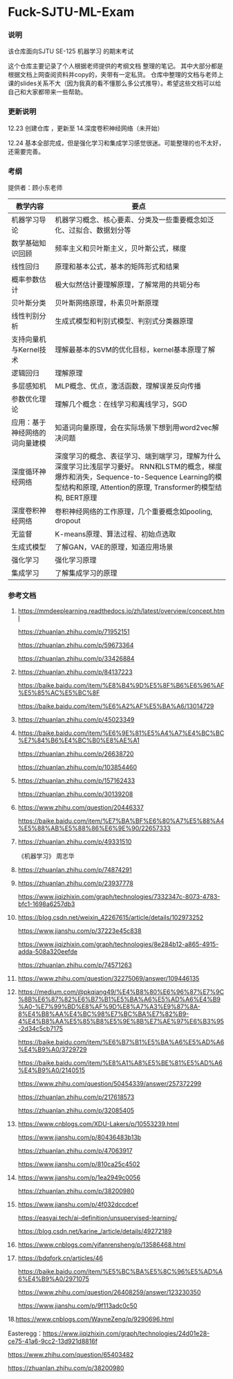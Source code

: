 # Fuck-SJTU-ML-Exam

### 说明

该仓库面向SJTU SE-125 机器学习  的期末考试

这个仓库主要记录了个人根据老师提供的考纲文档 整理的笔记。 其中大部分都是根据文档上网查阅资料并copy的，夹带有一定私货。 仓库中整理的文档与老师上课的slides关系不大（因为我真的看不懂那么多公式推导）。希望这些文档可以给自己和大家都带来一些帮助。

### 更新说明

12.23 创建仓库 ，更新至 14.深度卷积神经网络（未开始）

12.24 基本全部完成，但是强化学习和集成学习感觉很迷。可能整理的也不太好，还需要完善。

### 考纲

提供者：顾小东老师

| 教学内容                       | 要点                                                         |
| ------------------------------ | ------------------------------------------------------------ |
| 机器学习导论                   | 机器学习概念、核心要素、分类及一些重要概念如泛化、过拟合、数据划分等 |
| 数学基础知识回顾               | 频率主义和贝叶斯主义，贝叶斯公式，梯度                       |
| 线性回归                       | 原理和基本公式，基本的矩阵形式和结果                         |
| 概率参数估计                   | 极大似然估计要理解原理，了解常用的共轭分布                   |
| 贝叶斯分类                     | 贝叶斯网络原理，朴素贝叶斯原理                               |
| 线性判别分析                   | 生成式模型和判别式模型、判别式分类器原理                     |
| 支持向量机与Kernel技术         | 理解最基本的SVM的优化目标，kernel基本原理了解                |
| 逻辑回归                       | 理解原理                                                     |
| 多层感知机                     | MLP概念、优点，激活函数，理解误差反向传播                    |
| 参数优化理论                   | 理解几个概念：在线学习和离线学习，SGD                        |
| 应用：基于神经网络的词向量建模 | 知道词向量原理，会在实际场景下想到用word2vec解决问题         |
| 深度循环神经网络               | 深度学习的概念、表征学习、端到端学习，理解为什么深度学习比浅层学习要好。  RNN和LSTM的概念，梯度爆炸和消失，Sequence-to-Sequence Learning的模型结构和原理, Attention的原理,  Transformer的模型结构, BERT原理 |
| 深度卷积神经网络               | 卷积神经网络的工作原理，几个重要概念如pooling, dropout       |
| 无监督                         | K-means原理、算法过程、初始点选取                            |
| 生成式模型                     | 了解GAN，VAE的原理，知道应用场景                             |
| 强化学习                       | 强化学习原理                                                 |
| 集成学习                       | 了解集成学习的原理                                           |

### 参考文档

1. https://mmdeeplearning.readthedocs.io/zh/latest/overview/concept.html

   https://zhuanlan.zhihu.com/p/71952151

   https://zhuanlan.zhihu.com/p/59673364

   https://zhuanlan.zhihu.com/p/33426884

2. https://zhuanlan.zhihu.com/p/84137223

   https://baike.baidu.com/item/%E8%B4%9D%E5%8F%B6%E6%96%AF%E5%85%AC%E5%BC%8F

   https://baike.baidu.com/item/%E6%A2%AF%E5%BA%A6/13014729

3. https://zhuanlan.zhihu.com/p/45023349

4. https://baike.baidu.com/item/%E6%9E%81%E5%A4%A7%E4%BC%BC%E7%84%B6%E4%BC%B0%E8%AE%A1

   https://zhuanlan.zhihu.com/p/26638720

   https://zhuanlan.zhihu.com/p/103854460

5. https://zhuanlan.zhihu.com/p/157162433

   https://zhuanlan.zhihu.com/p/30139208
   
6. https://www.zhihu.com/question/20446337

    https://baike.baidu.com/item/%E7%BA%BF%E6%80%A7%E5%88%A4%E5%88%AB%E5%88%86%E6%9E%90/22657333

7. https://zhuanlan.zhihu.com/p/49331510

   《机器学习》 周志华

8. https://zhuanlan.zhihu.com/p/74874291

9. https://zhuanlan.zhihu.com/p/23937778

   https://www.jiqizhixin.com/graph/technologies/7332347c-8073-4783-bfc1-1698a6257db3

10. https://blog.csdn.net/weixin_42267615/article/details/102973252

    https://www.jianshu.com/p/37223e45c838

    https://www.jiqizhixin.com/graph/technologies/8e284b12-a865-4915-adda-508a320eefde

    https://zhuanlan.zhihu.com/p/74571263

11. https://www.zhihu.com/question/32275069/answer/109446135

12. https://medium.com/@pkqiang49/%E4%B8%80%E6%96%87%E7%9C%8B%E6%87%82%E6%B7%B1%E5%BA%A6%E5%AD%A6%E4%B9%A0-%E7%99%BD%E8%AF%9D%E8%A7%A3%E9%87%8A-8%E4%B8%AA%E4%BC%98%E7%BC%BA%E7%82%B9-4%E4%B8%AA%E5%85%B8%E5%9E%8B%E7%AE%97%E6%B3%95-2d34c5cb7175

    https://baike.baidu.com/item/%E6%B7%B1%E5%BA%A6%E5%AD%A6%E4%B9%A0/3729729

    https://baike.baidu.com/item/%E8%A1%A8%E5%BE%81%E5%AD%A6%E4%B9%A0/2140515

    https://www.zhihu.com/question/50454339/answer/257372299

    https://zhuanlan.zhihu.com/p/217618573

    https://zhuanlan.zhihu.com/p/32085405

13. https://www.cnblogs.com/XDU-Lakers/p/10553239.html

    https://www.jianshu.com/p/80436483b13b

    https://zhuanlan.zhihu.com/p/47063917

    https://www.jianshu.com/p/810ca25c4502

14. https://www.jianshu.com/p/1ea2949c0056

    https://zhuanlan.zhihu.com/p/38200980

15. https://www.jianshu.com/p/4f032dccdcef

    https://easyai.tech/ai-definition/unsupervised-learning/

    https://blog.csdn.net/karine_/article/details/49272189

16. https://www.cnblogs.com/yifanrensheng/p/13586468.html

17. https://bdqfork.cn/articles/46

    https://baike.baidu.com/item/%E5%BC%BA%E5%8C%96%E5%AD%A6%E4%B9%A0/2971075

    https://www.zhihu.com/question/26408259/answer/123230350

    https://www.jianshu.com/p/9f113adc0c50

18.https://www.cnblogs.com/WayneZeng/p/9290696.html



































Easteregg：https://www.jiqizhixin.com/graph/technologies/24d01e28-ce75-41a6-9cc2-13d921d8816f

https://www.zhihu.com/question/65403482

https://zhuanlan.zhihu.com/p/38200980

   

